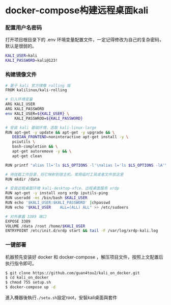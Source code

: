 # docker-compose构建远程桌面kali

### 配置用户名密码
打开项目根目录下的 .env 环境变量配置文件，一定记得修改为自己的复杂密码，默认是很弱的。
```bash
KALI_USER=kali
KALI_PASSWORD=kali@123!
```
### 构建镜像文件
```bash
# 基于 kali 官方镜像 rolling 版
FROM kalilinux/kali-rolling  

# 引入环境变量
ARG KALI_USER
ARG KALI_PASSWORD
env KALI_USER=${KALI_USER} \
    KALI_PASSWROD=${KALI_PASSWORD}

# 安装 kali 基础环境，选取 kali-linux-large
RUN apt-get -y update && apt-get -y upgrade && \
   DEBIAN_FRONTEND=noninteractive apt-get install -y \
   pciutils \
   bash-completion && \
   apt-get autoremove -y && \
   apt-get clean

RUN printf "alias ll='ls $LS_OPTIONS -l'\nalias l='ls $LS_OPTIONS -lA'\n\n# enable bash completion in interactive shells\nif [ -f /etc/bash_completion ] && ! shopt -oq posix; then\n    . /etc/bash_completion\nfi\n" > /root/.bashrc

# 待挂载工作目录，将它映射到宿主机，常用临时工具或者文件放这里
RUN mkdir /data

# 安装远程桌面环境 kali-desktop-xfce、远程桌面服务 xrdp
RUN apt-get -y install xorg xrdp iputils-ping
RUN useradd -ms /bin/bash $KALI_USER
RUN echo '$KALI_USER:$KALI_PASSWORD' |chpasswd
RUN echo "$KALI_USER    ALL=(ALL) ALL" >> /etc/sudoers

# 对外暴露 3389 端口
EXPOSE 3389
VOLUME /data /root /home/$KALI_USER
ENTRYPOINT /etc/init.d/xrdp start && tail -F /var/log/xrdp-kali.log
```

### 一键部署
机器预先安装好 docker 和 docker-compose ，解压项目文件，按照上文配置后执行指令即可。
```bash
$ git clone https://github.com/guan4tou2/kali_on_docker.git
$ cd kali_on_docker
$ chmod 755 setup.sh
$ docker-compose up -d
```
進入機器後執行`./setu.sh`設定root，安裝kali桌面與套件

